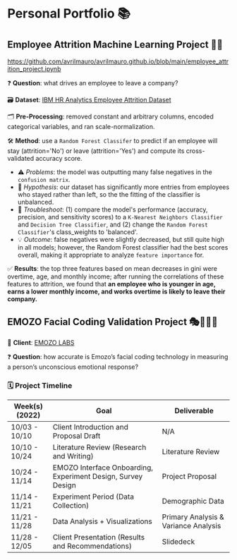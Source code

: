 # Personal Portfolio 📚

## Employee Attrition Machine Learning Project 🏃💼
https://github.com/avrilmauro/avrilmauro.github.io/blob/main/employee_attrition_project.ipynb

❓ **Question**: what drives an employee to leave a company?

🗃️ **Dataset**: [IBM HR Analytics Employee Attrition Dataset](https://www.kaggle.com/datasets/pavansubhasht/ibm-hr-analytics-attrition-dataset)

🗂️ **Pre-Processing**: removed constant and arbitrary columns, encoded categorical variables, and ran scale-normalization.

🛠️ **Method**: use a `Random Forest Classifer` to predict if an employee will stay (attrition='No') or leave (attrition='Yes') and compute its cross-validated accuracy score.
- ⚠️ *Problems*: the model was outputting many false negatives in the `confusion matrix`.
- 💭 *Hypothesis*: our dataset has significantly more entries from employees who stayed rather than left, so the the fitting of the classifier is unbalanced.
- 🔄 *Troubleshoot*: (1) compare the model's performance (accuracy, precision, and sensitivity scores) to a `K-Nearest Neighbors Classifier` and `Decision Tree Classifier`, and (2) change the `Random Forest Classifier`'s class_weights to 'balanced'.
- 💡 *Outcome*: false negatives were slightly decreased, but still quite high in all models; however, the Random Forest classifier had the best scores overall, making it appropriate to analyze `feature importance` for.

✅ **Results**: the top three features based on mean decreases in gini were overtime, age, and monthly income; after running the correlations of these features to attrition, we found that **an employee who is younger in age, earns a lower monthly income, and works overtime is likely to leave their company.**

## EMOZO Facial Coding Validation Project 🎭👩🏻‍💻
👤 **Client**: [EMOZO LABS](https://www.emozo.ai/)

❓ **Question**: how accurate is Emozo’s facial coding technology in measuring a person’s unconscious emotional response?

### 🗓️ Project Timeline
| Week(s)(2022)     | Goal                                                                             | Deliverable                        |
|-------------------|----------------------------------------------------------------------------------|------------------------------------|
| 10/03 - 10/10 | Client Introduction and Proposal Draft                                           |  N/A                               |
| 10/10 - 10/24 | Literature Review (Research and Writing)                                         | Literature Review                  |
| 10/24 - 11/14 | EMOZO Interface Onboarding, Experiment Design, Survey Design                     | Project Proposal                   |
| 11/14 - 11/21 | Experiment Period (Data Collection)                                              | Demographic Data                   |
| 11/21 - 11/28 | Data Analysis + Visualizations                                                   | Primary Analysis & Variance Analysis |
| 11/28 - 12/05 | Client Presentation (Results and Recommendations)                                | Slidedeck                          |
